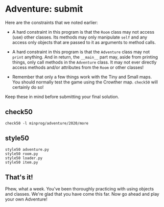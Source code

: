 # Adventure: submit

Here are the constraints that we noted earlier:

- A hard constraint in this program is that the `Room` class may not access (use) other classes. Its methods may only manipulate `self` and any access only objects that are passed to it as arguments to method calls.

- A hard constraint in this program is that the `Adventure` class may not `print` anything. And in return, the `__main__` part may, aside from printing things, only call methods in the `Adventure` class. It may not ever directly access methods and/or attributes from the `Room` or other classes!

- Remember that only a few things work with the Tiny and Small maps. You should normally test the game using the Crowther map. `check50` will certainly do so!

Keep these in mind before submitting your final solution.


## check50

	check50 -l minprog/adventure/2020/more


## style50

	style50 adventure.py
	style50 room.py
	style50 loader.py
	style50 item.py


## That's it!

Phew, what a week. You've been thoroughly practicing with using objects and classes. We're glad that you have come this far. Now go ahead and play your own Adventure!
